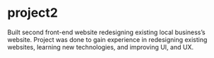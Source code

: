 # project2
Built second front-end website redesigning existing local business’s website. Project was done to gain experience in redesigning existing websites, learning new technologies, and improving UI, and UX.
